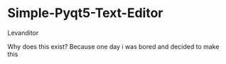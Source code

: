 # Simple-Pyqt5-Text-Editor
Levanditor

Why does this exist? Because one day i was bored and decided to make this
